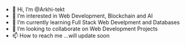 - 👋 Hi, I’m @Arkhi-tekt
- 👀 I’m interested in Web Development, Blockchain and AI
- 🌱 I’m currently learning Full Stack Web Develpment and Databases
- 💞️ I’m looking to collaborate on Web Development Projects
- 📫 How to reach me ...will update soon

<!---
Arkhi-tekt/Arkhi-tekt is a ✨ special ✨ repository because its `README.md` (this file) appears on your GitHub profile.
You can click the Preview link to take a look at your changes.
--->
